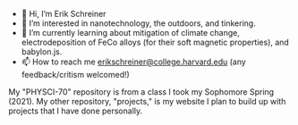 - 👋 Hi, I’m Erik Schreiner
- 👀 I’m interested in nanotechnology, the outdoors, and tinkering.
- 🌱 I’m currently learning about mitigation of climate change, electrodeposition of FeCo alloys (for their soft magnetic properties), and babylon.js.
- 📫 How to reach me erikschreiner@college.harvard.edu (any feedback/critism welcomed!)

My "PHYSCI-70" repository is from a class I took my Sophomore Spring (2021).
My other repository, "projects," is my website I plan to build up with projects that I have done personally. 

<!---
ErikSchreiner/ErikSchreiner is a ✨ special ✨ repository because its `README.md` (this file) appears on your GitHub profile.
You can click the Preview link to take a look at your changes.
--->
